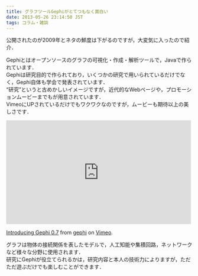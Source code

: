 ```yaml
---
title: グラフツールGephiがとてつもなく面白い
date: 2013-05-26 23:14:50 JST
tags: コラム・雑談
---
```


公開されたのが2009年とネタの鮮度は下がるのですが，大変気に入ったので紹介．

Gephiとはオープンソースのグラフの可視化・作成・解析ツールで，Javaで作られています．  
Gephiは研究目的で作られており，いくつかの研究で用いられているだけでなく，Gephi自体も学会で発表されています．  
“研究”というと古めかしいイメージですが，近代的なWebページや，プロモーションムービーまでもが用意されています．  
VimeoにUPされているだけでもワクワクなのですが，ムービーも期待以上の美しさです．

<iframe src="http://player.vimeo.com/video/9726202" width="500" height="281" frameborder="0" webkitallowfullscreen mozallowfullscreen allowfullscreen></iframe>



[Introducing Gephi 0\.7](http://vimeo.com/9726202) from [gephi](http://vimeo.com/gephi) on [Vimeo](http://vimeo.com)\.

グラフは物体の接続関係を表したモデルで，人工知能や集積回路，ネットワークなど様々な分野に使用されます．  
研究にGephiが役立てられるかは，研究内容と本人の技術力によりますが，ただただ遊ぶだけでも楽しむことができます．

